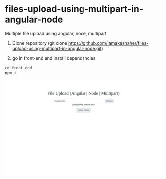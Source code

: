 # files-upload-using-multipart-in-angular-node
Multiple file upload using angular, node, multipart

1. Clone repository (git clone https://github.com/iamakashaher/files-upload-using-multipart-in-angular-node.git)

2. go in front-end and install dependancies
  ```
  cd front-end
  npm i
  ```

![Files upload using multipart in angular node](https://github.com/iamakashaher/files-upload-using-multipart-in-angular-node/blob/master/home.png)
